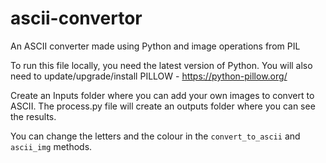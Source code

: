 # ascii-convertor
An ASCII converter made using Python and image operations from PIL

To run this file locally, you need the latest version of Python.
You will also need to update/upgrade/install PILLOW - https://python-pillow.org/

Create an Inputs folder where you can add your own images to convert to ASCII.
The process.py file will create an outputs folder where you can see the results.


You can change the letters and the colour in the `convert_to_ascii` and `ascii_img` methods.
